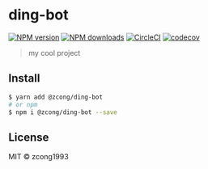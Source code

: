 # ding-bot

[![NPM version](https://img.shields.io/npm/v/@zcong/ding-bot.svg?style=flat)](https://npmjs.com/package/@zcong/ding-bot) [![NPM downloads](https://img.shields.io/npm/dm/@zcong/ding-bot.svg?style=flat)](https://npmjs.com/package/@zcong/ding-bot) [![CircleCI](https://circleci.com/gh/zcong1993/ding-bot/tree/master.svg?style=shield)](https://circleci.com/gh/zcong1993/ding-bot/tree/master) [![codecov](https://codecov.io/gh/zcong1993/ding-bot/branch/master/graph/badge.svg)](https://codecov.io/gh/zcong1993/ding-bot)

> my cool project

## Install

```bash
$ yarn add @zcong/ding-bot
# or npm
$ npm i @zcong/ding-bot --save
```

## License

MIT &copy; zcong1993
